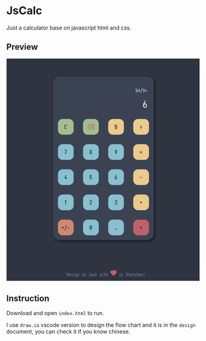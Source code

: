# JsCalc

Just a calculator base on javascript html and css.

## Preview

![image](image/screen01.png)

## Instruction

Download and open `index.html` to run.

I use `draw.io` vscode version to design the flow chart and it is in the `design` document, you can check it if you know chinese.
